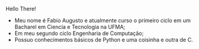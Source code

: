 Hello There!<br />
- Meu nome é Fabio Augusto e atualmente curso o primeiro ciclo em um Bacharel em Ciencia e Tecnologia na UFMA;<br />
- Em meu segundo ciclo Engenharia de Computação;<br /> 
- Possuo conhecimentos básicos de Python e uma coisinha e outra de C.<br />
